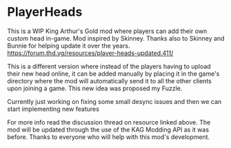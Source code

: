 # PlayerHeads
This is a WIP King Arthur's Gold mod where players can add their own custom head in-game. Mod inspired by Skinney. Thanks also to Skinney and Bunnie for helping update it over the years. https://forum.thd.vg/resources/player-heads-updated.411/ 

This is a different version where instead of the players having to upload their new head online, it can be added manually by placing it in the game's directory where the mod will automatically send it to all the other clients upon joining a game. This new idea was proposed my Fuzzle.

Currently just working on fixing some small desync issues and then we can start implementing new features

For more info read the discussion thread on resource linked above. The mod will be updated through the use of the KAG Modding API as it was before. Thanks to everyone who will help with this mod's development.
